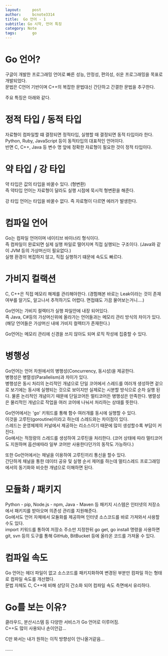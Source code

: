 ```yaml
---
layout:     post
author:     bcnote3314
title: 	Go 언어 - 1
subtitle: Go 시작, 언어 특징
category: Note
tags: 		go
---
```



# Go 언어?

구글이 개발한 프로그래밍 언어로 빠른 성능, 안정성, 편의성, 쉬운 프로그래밍을 목표로 개발되었다.  
문법은 C언어 기반이며 C++의 복잡한 문법대신 간단하고 간결한 문법을 추구한다.

주요 특징은 아래와 같다.

# 정적 타입 / 동적 타입

자료형이 컴파일할 떄 결정되면 정적타입, 실행할 때 결정되면 동적 타입이라 한다.
Python, Ruby, JavaScript 등이 동적타입의 대표적인 언어이다.  
반면 C, C++, Java 등 변수 명 앞에 정확한 자료형이 필요한 것이 정적 타입이다.

# 약 타입 / 강 타입

약 타입은 값의 타입을 바꿀수 있다. (형변환)  
즉 약타입 언어는 자료형이 달라도 실행 시점에 묵시적 형변환을 해준다.  

강 타입 언어는 타입을 바꿀수 없다. 즉 자료형이 다르면 에러가 발생한다.  

# 컴파일 언어

Go는 컴파일 언어이며 네이티브 바이너리 형식이다.  
즉 컴파일이 완료되면 실제 실행 파일로 떨어지며 직접 실행되는 구조이다. (Java와 같이 JVM 등의 가상머신이 필요없다.)  
실행 환경이 복잡하지 않고, 직접 실행하기 떄문에 속도도 빠르다.

# 가비지 컬랙션

C, C++은 직접 메모리 해제를 관리해야한다. (경험해본 바로는 Leak이라는 것이 존재 여부를 알기도, 알고나서 추적하기도 어렵다. 면접떄도 가끔 물어보는거니....)

Go언어는 가비지 컬렉터가 실행 파일안에 내장 되어있다.  
즉 Java, C#등의 가상머신위에 올라가는 언어들과는 메모리 관리 방식의 차이가 있다. (해당 언어들은 가상머신 내에 가비지 컬렉터가 존재한다.)  

Go언어는 메모리 관리에 신경을 쓰지 않아도 되며 로직 작성에 집중할 수 있다.

# 병행성

Go언어는 언어 차원에서의 병행성(Concurrency, 동시성)을 제공한다.  
병행성은 병렬성(Parallelism)과 차이가 있다.  
병행성은 동시 처리의 논리적인 개념으로 단일 코어에서 스레드를 여러개 생성하면 겉으로 보기에는 동시에 실행되는 것으로 보이지만 실제로는 시분할 방식으로 순차 실행 된다. 물론 논리적인 개념이기 때문에 단일코어든 멀티코어든 병행성은 만족한다.
병렬성은 물리적인 개념으로 작업을 여러 코어에 나눠서 처리하는 상태를 뜻한다.

Go언어에서는 'go' 키워드를 통해 함수 여러개를 동시에 실행할 수 있다.  
이것을 고루틴(goroutine)이라고 하는데 스레드와는 차이점이 있다.  
스레드는 운영체제의 커널에서 제공하는 리소스이기 때문에 많이 생성할수록 부담이 커진다.  
Go에서는 적정량의 스레드를 생성하여 고루틴을 처리한다. (코어 상태에 따라 멀티코어도 지원하며 옵션에따라 일부 코어만 사용한다던가의 동작도 가능하다.)

또한 Go언어에서는 채널을 이용하여 고루틴끼리 통신을 할수 있다.  
간단하게 채널을 통한 데이터 공유 및 실행 순서 제어를 하는데 멀티스레드 프로그래밍에서의 동기화와 비슷한 개념으로 이해하면 된다.

# 모듈화 / 패키지

Python - pip, Node.js - npm, Java - Maven 등 패키지 시스템은 인터넷의 저장소에서 패키지를 받아오며 의존성 관리를 지원해준다.  
Go에서도 언어 자체에서 모듈화를 제공하며 인터넷 소스코드를 바로 가져와서 사용할 수도 있다.  
import 키워드를 통하여 저장소 주소만 지정한뒤 go get, go install 명령을 사용하면 git, svn 등의 도구를 통해 GitHub, BitBucket 등에 올라온 코드를 가져올 수 있다.

# 컴파일 속도

Go 언어는 헤더 파일이 없고 소스코드를 패키지화하여 변경된 부분만 컴파일 하는 형태로 컴파일 속도를 개선했다.  
문법 자체도 C, C++에 비해 상당히 간소화 되어 컴파일 속도 측면에서 유리하다.

# Go를 보는 이유?

클라우드, 분산시스템 등 다양한 서비스가 Go 언어로 이루어짐.  
C++도 많이 사용되나 손이안감... 

C만 봐서는 내가 원하는 이직 방향성이 안나올거같음...


......





